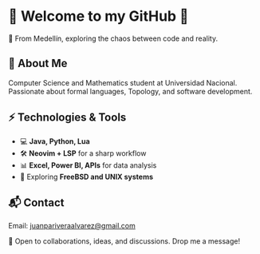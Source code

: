 <h1>🚀 Welcome to my GitHub 🖤</h1>
    <p>📍 From Medellín, exploring the chaos between code and reality.</p>

<h2>💾 About Me</h2>
    <p>Computer Science and Mathematics student at Universidad Nacional. Passionate about formal languages, Topology, and software development.</p>

<h2>⚡ Technologies & Tools</h2>
    <ul>
        <li>💻 <strong>Java, Python, Lua</strong></li>
        <li>🛠 <strong>Neovim + LSP</strong> for a sharp workflow</li>
        <li>📊 <strong>Excel, Power BI, APIs</strong> for data analysis</li>
        <li>📡 Exploring <strong>FreeBSD and UNIX systems</strong></li>
    </ul>

<h2>📬 Contact</h2>
    <p>Email: <a href="mailto:juanpariveraalvarez@gmail.com">juanpariveraalvarez@gmail.com</a></p>

<p>💬 Open to collaborations, ideas, and discussions. Drop me a message!</p>
